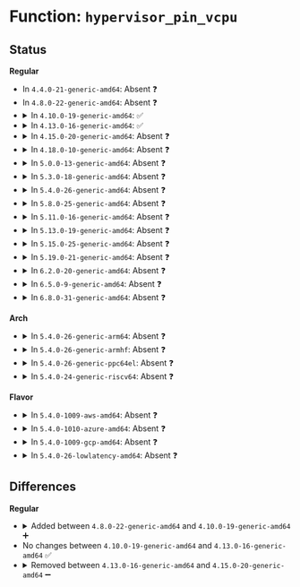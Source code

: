 # Function: <code>hypervisor_pin_vcpu</code>

## Status
<b>Regular</b>
<ul>
<li>
In <code>4.4.0-21-generic-amd64</code>: Absent ❓
</li>
<li>
In <code>4.8.0-22-generic-amd64</code>: Absent ❓
</li>
<li>
<details>
<summary>In <code>4.10.0-19-generic-amd64</code>: ✅</summary>

```c
void hypervisor_pin_vcpu(int cpu)
```

```json
{
  "name": "hypervisor_pin_vcpu",
  "collision_type": "Unique Global",
  "inline_type": "No",
  "funcs": [
    {
      "addr": 18446744071579179712,
      "name": "hypervisor_pin_vcpu",
      "external": true,
      "loc": "arch/x86/kernel/cpu/hypervisor.c:90",
      "file": "arch/x86/kernel/cpu/hypervisor.c",
      "inline": "seen, unknown",
      "caller_inline": [],
      "caller_func": [
        "kernel/smp.c:smp_call_on_cpu_callback",
        "kernel/smp.c:smp_call_on_cpu_callback"
      ]
    }
  ],
  "symbols": [
    {
      "addr": 18446744071579179712,
      "name": "hypervisor_pin_vcpu",
      "section": ".text",
      "bind": "STB_GLOBAL",
      "size": 78
    }
  ]
}
```
</details>
</li>
<li>
<details>
<summary>In <code>4.13.0-16-generic-amd64</code>: ✅</summary>

```c
void hypervisor_pin_vcpu(int cpu)
```

```json
{
  "name": "hypervisor_pin_vcpu",
  "collision_type": "Unique Global",
  "inline_type": "No",
  "funcs": [
    {
      "addr": 18446744071579178416,
      "name": "hypervisor_pin_vcpu",
      "external": true,
      "loc": "arch/x86/kernel/cpu/hypervisor.c:85",
      "file": "arch/x86/kernel/cpu/hypervisor.c",
      "inline": "seen, unknown",
      "caller_inline": [],
      "caller_func": [
        "kernel/smp.c:smp_call_on_cpu_callback",
        "kernel/smp.c:smp_call_on_cpu_callback"
      ]
    }
  ],
  "symbols": [
    {
      "addr": 18446744071579178416,
      "name": "hypervisor_pin_vcpu",
      "section": ".text",
      "bind": "STB_GLOBAL",
      "size": 68
    }
  ]
}
```
</details>
</li>
<li>
<details>
<summary>In <code>4.15.0-20-generic-amd64</code>: Absent ❓</summary>

```json
{
  "name": "hypervisor_pin_vcpu",
  "collision_type": "Unique Static",
  "inline_type": "Full",
  "funcs": [
    {
      "addr": 18446744071580021476,
      "name": "hypervisor_pin_vcpu",
      "external": false,
      "loc": "include/linux/hypervisor.h:12",
      "file": "kernel/smp.c",
      "inline": "declared, inlined",
      "caller_inline": [
        "kernel/smp.c:smp_call_on_cpu_callback",
        "kernel/smp.c:smp_call_on_cpu_callback"
      ],
      "caller_func": []
    }
  ],
  "symbols": []
}
```
</details>
</li>
<li>
<details>
<summary>In <code>4.18.0-10-generic-amd64</code>: Absent ❓</summary>

```json
{
  "name": "hypervisor_pin_vcpu",
  "collision_type": "Unique Static",
  "inline_type": "Full",
  "funcs": [
    {
      "addr": 18446744071580075540,
      "name": "hypervisor_pin_vcpu",
      "external": false,
      "loc": "include/linux/hypervisor.h:15",
      "file": "kernel/smp.c",
      "inline": "declared, inlined",
      "caller_inline": [
        "kernel/smp.c:smp_call_on_cpu_callback",
        "kernel/smp.c:smp_call_on_cpu_callback"
      ],
      "caller_func": []
    }
  ],
  "symbols": []
}
```
</details>
</li>
<li>
<details>
<summary>In <code>5.0.0-13-generic-amd64</code>: Absent ❓</summary>

```json
{
  "name": "hypervisor_pin_vcpu",
  "collision_type": "Unique Static",
  "inline_type": "Full",
  "funcs": [
    {
      "addr": 18446744071580122852,
      "name": "hypervisor_pin_vcpu",
      "external": false,
      "loc": "include/linux/hypervisor.h:15",
      "file": "kernel/smp.c",
      "inline": "declared, inlined",
      "caller_inline": [
        "kernel/smp.c:smp_call_on_cpu_callback",
        "kernel/smp.c:smp_call_on_cpu_callback"
      ],
      "caller_func": []
    }
  ],
  "symbols": []
}
```
</details>
</li>
<li>
<details>
<summary>In <code>5.3.0-18-generic-amd64</code>: Absent ❓</summary>

```json
{
  "name": "hypervisor_pin_vcpu",
  "collision_type": "Unique Static",
  "inline_type": "Full",
  "funcs": [
    {
      "addr": 18446744071580168308,
      "name": "hypervisor_pin_vcpu",
      "external": false,
      "loc": "include/linux/hypervisor.h:15",
      "file": "kernel/smp.c",
      "inline": "declared, inlined",
      "caller_inline": [
        "kernel/smp.c:smp_call_on_cpu_callback",
        "kernel/smp.c:smp_call_on_cpu_callback"
      ],
      "caller_func": []
    }
  ],
  "symbols": []
}
```
</details>
</li>
<li>
<details>
<summary>In <code>5.4.0-26-generic-amd64</code>: Absent ❓</summary>

```json
{
  "name": "hypervisor_pin_vcpu",
  "collision_type": "Unique Static",
  "inline_type": "Full",
  "funcs": [
    {
      "addr": 18446744071580216244,
      "name": "hypervisor_pin_vcpu",
      "external": false,
      "loc": "include/linux/hypervisor.h:15",
      "file": "kernel/smp.c",
      "inline": "declared, inlined",
      "caller_inline": [
        "kernel/smp.c:smp_call_on_cpu_callback",
        "kernel/smp.c:smp_call_on_cpu_callback"
      ],
      "caller_func": []
    }
  ],
  "symbols": []
}
```
</details>
</li>
<li>
<details>
<summary>In <code>5.8.0-25-generic-amd64</code>: Absent ❓</summary>

```json
{
  "name": "hypervisor_pin_vcpu",
  "collision_type": "Unique Static",
  "inline_type": "Full",
  "funcs": [
    {
      "addr": 18446744071580283412,
      "name": "hypervisor_pin_vcpu",
      "external": false,
      "loc": "include/linux/hypervisor.h:15",
      "file": "kernel/smp.c",
      "inline": "declared, inlined",
      "caller_inline": [
        "kernel/smp.c:smp_call_on_cpu_callback",
        "kernel/smp.c:smp_call_on_cpu_callback"
      ],
      "caller_func": []
    }
  ],
  "symbols": []
}
```
</details>
</li>
<li>
<details>
<summary>In <code>5.11.0-16-generic-amd64</code>: Absent ❓</summary>

```json
{
  "name": "hypervisor_pin_vcpu",
  "collision_type": "Unique Static",
  "inline_type": "Full",
  "funcs": [
    {
      "addr": 18446744071580266932,
      "name": "hypervisor_pin_vcpu",
      "external": false,
      "loc": "include/linux/hypervisor.h:15",
      "file": "kernel/smp.c",
      "inline": "declared, inlined",
      "caller_inline": [
        "kernel/smp.c:smp_call_on_cpu_callback",
        "kernel/smp.c:smp_call_on_cpu_callback"
      ],
      "caller_func": []
    }
  ],
  "symbols": []
}
```
</details>
</li>
<li>
<details>
<summary>In <code>5.13.0-19-generic-amd64</code>: Absent ❓</summary>

```json
{
  "name": "hypervisor_pin_vcpu",
  "collision_type": "Unique Static",
  "inline_type": "Full",
  "funcs": [
    {
      "addr": 18446744071580271940,
      "name": "hypervisor_pin_vcpu",
      "external": false,
      "loc": "include/linux/hypervisor.h:15",
      "file": "kernel/smp.c",
      "inline": "declared, inlined",
      "caller_inline": [
        "kernel/smp.c:smp_call_on_cpu_callback",
        "kernel/smp.c:smp_call_on_cpu_callback"
      ],
      "caller_func": []
    }
  ],
  "symbols": []
}
```
</details>
</li>
<li>
<details>
<summary>In <code>5.15.0-25-generic-amd64</code>: Absent ❓</summary>

```json
{
  "name": "hypervisor_pin_vcpu",
  "collision_type": "Unique Static",
  "inline_type": "Full",
  "funcs": [
    {
      "addr": 18446744071580423364,
      "name": "hypervisor_pin_vcpu",
      "external": false,
      "loc": "include/linux/hypervisor.h:15",
      "file": "kernel/smp.c",
      "inline": "declared, inlined",
      "caller_inline": [
        "kernel/smp.c:smp_call_on_cpu_callback",
        "kernel/smp.c:smp_call_on_cpu_callback"
      ],
      "caller_func": []
    }
  ],
  "symbols": []
}
```
</details>
</li>
<li>
<details>
<summary>In <code>5.19.0-21-generic-amd64</code>: Absent ❓</summary>

```json
{
  "name": "hypervisor_pin_vcpu",
  "collision_type": "Unique Static",
  "inline_type": "Full",
  "funcs": [
    {
      "addr": 18446744071580645956,
      "name": "hypervisor_pin_vcpu",
      "external": false,
      "loc": "include/linux/hypervisor.h:15",
      "file": "kernel/smp.c",
      "inline": "declared, inlined",
      "caller_inline": [
        "kernel/smp.c:smp_call_on_cpu_callback",
        "kernel/smp.c:smp_call_on_cpu_callback"
      ],
      "caller_func": []
    }
  ],
  "symbols": []
}
```
</details>
</li>
<li>
<details>
<summary>In <code>6.2.0-20-generic-amd64</code>: Absent ❓</summary>

```json
{
  "name": "hypervisor_pin_vcpu",
  "collision_type": "Unique Static",
  "inline_type": "Full",
  "funcs": [
    {
      "addr": 18446744071580912756,
      "name": "hypervisor_pin_vcpu",
      "external": false,
      "loc": "include/linux/hypervisor.h:15",
      "file": "kernel/smp.c",
      "inline": "declared, inlined",
      "caller_inline": [
        "kernel/smp.c:smp_call_on_cpu_callback",
        "kernel/smp.c:smp_call_on_cpu_callback"
      ],
      "caller_func": []
    }
  ],
  "symbols": []
}
```
</details>
</li>
<li>
<details>
<summary>In <code>6.5.0-9-generic-amd64</code>: Absent ❓</summary>

```json
{
  "name": "hypervisor_pin_vcpu",
  "collision_type": "Unique Static",
  "inline_type": "Full",
  "funcs": [
    {
      "addr": 18446744071580998404,
      "name": "hypervisor_pin_vcpu",
      "external": false,
      "loc": "include/linux/hypervisor.h:15",
      "file": "kernel/smp.c",
      "inline": "declared, inlined",
      "caller_inline": [
        "kernel/smp.c:smp_call_on_cpu_callback",
        "kernel/smp.c:smp_call_on_cpu_callback"
      ],
      "caller_func": []
    }
  ],
  "symbols": []
}
```
</details>
</li>
<li>
<details>
<summary>In <code>6.8.0-31-generic-amd64</code>: Absent ❓</summary>

```json
{
  "name": "hypervisor_pin_vcpu",
  "collision_type": "Unique Static",
  "inline_type": "Full",
  "funcs": [
    {
      "addr": 18446744071581094548,
      "name": "hypervisor_pin_vcpu",
      "external": false,
      "loc": "include/linux/hypervisor.h:15",
      "file": "kernel/smp.c",
      "inline": "declared, inlined",
      "caller_inline": [
        "kernel/smp.c:smp_call_on_cpu_callback",
        "kernel/smp.c:smp_call_on_cpu_callback"
      ],
      "caller_func": []
    }
  ],
  "symbols": []
}
```
</details>
</li>
</ul>
<b>Arch</b>
<ul>
<li>
<details>
<summary>In <code>5.4.0-26-generic-arm64</code>: Absent ❓</summary>

```json
{
  "name": "hypervisor_pin_vcpu",
  "collision_type": "Unique Static",
  "inline_type": "Full",
  "funcs": [
    {
      "addr": 0,
      "name": "hypervisor_pin_vcpu",
      "external": false,
      "loc": "include/linux/hypervisor.h:24",
      "file": "kernel/smp.c",
      "inline": "declared, inlined",
      "caller_inline": [],
      "caller_func": []
    }
  ],
  "symbols": []
}
```
</details>
</li>
<li>
<details>
<summary>In <code>5.4.0-26-generic-armhf</code>: Absent ❓</summary>

```json
{
  "name": "hypervisor_pin_vcpu",
  "collision_type": "Unique Static",
  "inline_type": "Full",
  "funcs": [
    {
      "addr": 0,
      "name": "hypervisor_pin_vcpu",
      "external": false,
      "loc": "include/linux/hypervisor.h:24",
      "file": "kernel/smp.c",
      "inline": "declared, inlined",
      "caller_inline": [],
      "caller_func": []
    }
  ],
  "symbols": []
}
```
</details>
</li>
<li>
<details>
<summary>In <code>5.4.0-26-generic-ppc64el</code>: Absent ❓</summary>

```json
{
  "name": "hypervisor_pin_vcpu",
  "collision_type": "Unique Static",
  "inline_type": "Full",
  "funcs": [
    {
      "addr": 0,
      "name": "hypervisor_pin_vcpu",
      "external": false,
      "loc": "include/linux/hypervisor.h:24",
      "file": "kernel/smp.c",
      "inline": "declared, inlined",
      "caller_inline": [],
      "caller_func": []
    }
  ],
  "symbols": []
}
```
</details>
</li>
<li>
<details>
<summary>In <code>5.4.0-24-generic-riscv64</code>: Absent ❓</summary>

```json
{
  "name": "hypervisor_pin_vcpu",
  "collision_type": "Unique Static",
  "inline_type": "Full",
  "funcs": [
    {
      "addr": 0,
      "name": "hypervisor_pin_vcpu",
      "external": false,
      "loc": "include/linux/hypervisor.h:24",
      "file": "kernel/smp.c",
      "inline": "declared, inlined",
      "caller_inline": [],
      "caller_func": []
    }
  ],
  "symbols": []
}
```
</details>
</li>
</ul>
<b>Flavor</b>
<ul>
<li>
<details>
<summary>In <code>5.4.0-1009-aws-amd64</code>: Absent ❓</summary>

```json
{
  "name": "hypervisor_pin_vcpu",
  "collision_type": "Unique Static",
  "inline_type": "Full",
  "funcs": [
    {
      "addr": 18446744071580185044,
      "name": "hypervisor_pin_vcpu",
      "external": false,
      "loc": "include/linux/hypervisor.h:15",
      "file": "kernel/smp.c",
      "inline": "declared, inlined",
      "caller_inline": [
        "kernel/smp.c:smp_call_on_cpu_callback",
        "kernel/smp.c:smp_call_on_cpu_callback"
      ],
      "caller_func": []
    }
  ],
  "symbols": []
}
```
</details>
</li>
<li>
<details>
<summary>In <code>5.4.0-1010-azure-amd64</code>: Absent ❓</summary>

```json
{
  "name": "hypervisor_pin_vcpu",
  "collision_type": "Unique Static",
  "inline_type": "Full",
  "funcs": [
    {
      "addr": 18446744071580132532,
      "name": "hypervisor_pin_vcpu",
      "external": false,
      "loc": "include/linux/hypervisor.h:15",
      "file": "kernel/smp.c",
      "inline": "declared, inlined",
      "caller_inline": [
        "kernel/smp.c:smp_call_on_cpu_callback",
        "kernel/smp.c:smp_call_on_cpu_callback"
      ],
      "caller_func": []
    }
  ],
  "symbols": []
}
```
</details>
</li>
<li>
<details>
<summary>In <code>5.4.0-1009-gcp-amd64</code>: Absent ❓</summary>

```json
{
  "name": "hypervisor_pin_vcpu",
  "collision_type": "Unique Static",
  "inline_type": "Full",
  "funcs": [
    {
      "addr": 18446744071580176516,
      "name": "hypervisor_pin_vcpu",
      "external": false,
      "loc": "include/linux/hypervisor.h:15",
      "file": "kernel/smp.c",
      "inline": "declared, inlined",
      "caller_inline": [
        "kernel/smp.c:smp_call_on_cpu_callback",
        "kernel/smp.c:smp_call_on_cpu_callback"
      ],
      "caller_func": []
    }
  ],
  "symbols": []
}
```
</details>
</li>
<li>
<details>
<summary>In <code>5.4.0-26-lowlatency-amd64</code>: Absent ❓</summary>

```json
{
  "name": "hypervisor_pin_vcpu",
  "collision_type": "Unique Static",
  "inline_type": "Full",
  "funcs": [
    {
      "addr": 18446744071580228708,
      "name": "hypervisor_pin_vcpu",
      "external": false,
      "loc": "include/linux/hypervisor.h:15",
      "file": "kernel/smp.c",
      "inline": "declared, inlined",
      "caller_inline": [
        "kernel/smp.c:smp_call_on_cpu_callback",
        "kernel/smp.c:smp_call_on_cpu_callback"
      ],
      "caller_func": []
    }
  ],
  "symbols": []
}
```
</details>
</li>
</ul>

## Differences
<b>Regular</b>
<ul>
<li>
<details>
<summary>Added between <code>4.8.0-22-generic-amd64</code> and <code>4.10.0-19-generic-amd64</code> ➕</summary>

```c
void hypervisor_pin_vcpu(int cpu)
```
</details>
</li>
<li>
No changes between <code>4.10.0-19-generic-amd64</code> and <code>4.13.0-16-generic-amd64</code> ✅
</li>
<li>
<details>
<summary>Removed between <code>4.13.0-16-generic-amd64</code> and <code>4.15.0-20-generic-amd64</code> ➖</summary>

```c
void hypervisor_pin_vcpu(int cpu)
```
</details>
</li>
</ul>
